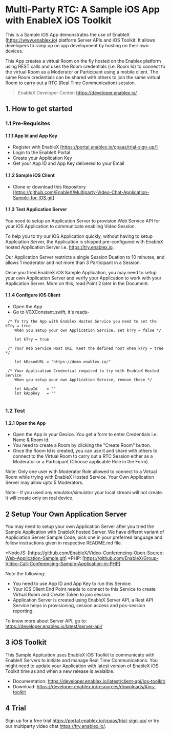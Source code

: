 # Multi-Party RTC: A Sample iOS App with EnableX iOS Toolkit

This is a Sample iOS App demonstrates the use of EnableX (https://www.enablex.io) platform Server APIs and iOS Toolkit.  It allows developers to ramp up on app development by hosting on their own devices. 

This App creates a virtual Room on the fly  hosted on the Enablex platform using REST calls and uses the Room credentials (i.e. Room Id) to connect to the virtual Room as a Moderator or Participant using a mobile client.  The same Room credentials can be shared with others to join the same virtual Room to carry out a RTC (Real Time Communication) session. 

> EnableX Developer Center: https://developer.enablex.io/


## 1. How to get started

### 1.1 Pre-Requisites

#### 1.1.1 App Id and App Key 

* Register with EnableX [https://portal.enablex.io/cpaas/trial-sign-up/] 
* Login to the EnableX Portal
* Create your Application Key
* Get your App ID and App Key delivered to your Email


#### 1.1.2 Sample iOS Client 

* Clone or download this Repository [https://github.com/EnableX/Multiparty-Video-Chat-Application-Sample-for-IOS.git] 


#### 1.1.3 Test Application Server

You need to setup an Application Server to provision Web Service API for your iOS Application to communicate enabling Video Session. 

To help you to try our iOS Application quickly, without having to setup Applciation Server, the Application is shipped pre-configured with EnableX hosted Application Server i.e. https://try.enablex.io. 

Our Application Server restricts a single Session Duation to 10 minutes, and allows 1 moderator and not more than 3 Participant in a Session.

Once you tried EnableX iOS Sample Application, you may need to setup your own  Application Server and verify your Application to work with your Application Server.  More on this, read Point 2 later in the Document.

#### 1.1.4 Configure iOS Client 

* Open the App
* Go to VCXConstant.swift, it's reads- 

``` 
 /* To try the App with Enablex Hosted Service you need to set the kTry = true
    When you setup your own Application Service, set kTry = false */
    
    let kTry = true

 /* Your Web Service Host URL. Keet the defined host when kTry = true */
    
    let kBasedURL = "https://demo.enablex.io/"
     
 /* Your Application Credential required to try with EnableX Hosted Service
    When you setup your own Application Service, remove these */
    
    let kAppId    = ""
    let kAppkey   = ""
 
 ```
 
### 1.2 Test

#### 1.2.1 Open the App

* Open the App in your Device. You get a form to enter Credentials i.e. Name & Room Id.
* You need to create a Room by clicking the "Create Room" button.
* Once the Room Id is created, you can use it and share with others to connect to the Virtual Room to carry out a RTC Session either as a Moderator or a Participant (Choose applicable Role in the Form).

Note: Only one user with Moderator Role allowed to connect to a Virtual Room while trying with EnableX Hosted Service. Your Own Application Server may allow upto 5 Moderators. 

Note:- If you used any emulator/simulator your local stream will not create. It will create only on real device.

  
## 2 Setup Your Own Application Server

You may need to setup your own Application Server after you tried the Sample Application with EnableX hosted Server. We have differnt variant of Appliciation Server Sample Code, pick one in your preferred language and follow instructions given in respective README.md file.

*NodeJS: [https://github.com/EnableX/Video-Conferencing-Open-Source-Web-Application-Sample.git]
*PHP: [https://github.com/EnableX/Group-Video-Call-Conferencing-Sample-Application-in-PHP]

Note the following:

* You need to use App ID and App Key to run this Service.
* Your iOS Client End Point needs to connect to this Service to create Virtual Room and Create Token to join session.
* Application Server is created using EnableX Server API, a Rest API Service helps in provisioning, session access and pos-session reporting.  

To know more about Server API, go to:
https://developer.enablex.io/latest/server-api/

## 3 iOS Toolkit

This Sample Applcation uses EnableX iOS Toolkit to communicate with EnableX Servers to initiate and manage Real Time Communications. You might need to update your Application with latest version of EnableX iOS Toolkit time as and when a new release is avaialble.  

* Documentation: https://developer.enablex.io/latest/client-api/ios-toolkit/
* Download: https://developer.enablex.io/resources/downloads/#ios-toolkit


## 4 Trial

Sign up for a free trial https://portal.enablex.io/cpaas/trial-sign-up/ or try our multiparty video chat https://try.enablex.io/.
